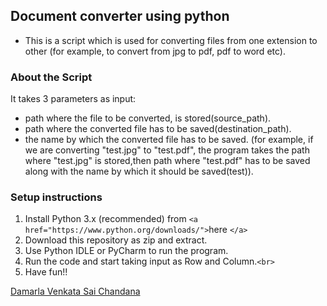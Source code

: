 ## Document converter using python

- This is a script which is used for converting files from one extension to other (for example, to convert from jpg to pdf, pdf to word etc).

### About the Script

It takes 3 parameters as input:

- path where the file to be converted, is stored(source_path).
- path where the converted file has to be saved(destination_path).
- the name by which the converted file has to be saved.
  (for example, if we are converting "test.jpg" to "test.pdf", the program takes the path where "test.jpg" is stored,then path where "test.pdf" has to be saved along with the name by which it should be saved(test)).

### Setup instructions

1. Install Python 3.x (recommended) from `<a href="https://www.python.org/downloads/">`here `</a>`
2. Download this repository as zip and extract.
3. Use Python IDLE or PyCharm to run the program.
4. Run the code and start taking input as Row and Column.`<br>`
5. Have fun!!

[Damarla Venkata Sai Chandana](https://github.com/chandu6111)
